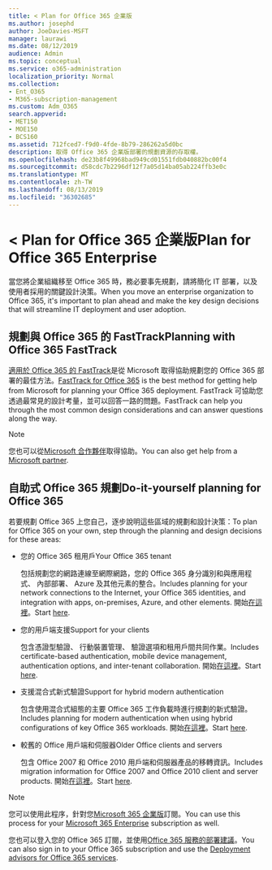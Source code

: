 ```yaml
---
title: < Plan for Office 365 企業版
ms.author: josephd
author: JoeDavies-MSFT
manager: laurawi
ms.date: 08/12/2019
audience: Admin
ms.topic: conceptual
ms.service: o365-administration
localization_priority: Normal
ms.collection:
- Ent_O365
- M365-subscription-management
ms.custom: Adm_O365
search.appverid:
- MET150
- MOE150
- BCS160
ms.assetid: 712fced7-f9d0-4fde-8b79-286262a5d0bc
description: 取得 Office 365 企業版部署的規劃資源的存取權。
ms.openlocfilehash: de23b8f49968bad949cd01551fdb040882bc00f4
ms.sourcegitcommit: d58cdc7b2296df12f7a05d14ba05ab224ffb3e0c
ms.translationtype: MT
ms.contentlocale: zh-TW
ms.lasthandoff: 08/13/2019
ms.locfileid: "36302685"
---
```

# <a name="plan-for-office-365-enterprise"></a><span data-ttu-id="9b384-103">< Plan for Office 365 企業版</span><span class="sxs-lookup"><span data-stu-id="9b384-103">Plan for Office 365 Enterprise</span></span>

<span data-ttu-id="9b384-104">當您將企業組織移至 Office 365 時，務必要事先規劃，請將簡化 IT 部署，以及使用者採用的關鍵設計決策。</span><span class="sxs-lookup"><span data-stu-id="9b384-104">When you move an enterprise organization to Office 365, it's important to plan ahead and make the key design decisions that will streamline IT deployment and user adoption.</span></span> 

## <a name="planning-with-office-365-fasttrack"></a><span data-ttu-id="9b384-105">規劃與 Office 365 的 FastTrack</span><span class="sxs-lookup"><span data-stu-id="9b384-105">Planning with Office 365 FastTrack</span></span>

<span data-ttu-id="9b384-106">[適用於 Office 365 的 FastTrack](https://docs.microsoft.com/fasttrack/O365-fasttrack-benefit-for-office-365)是從 Microsoft 取得協助規劃您的 Office 365 部署的最佳方法。</span><span class="sxs-lookup"><span data-stu-id="9b384-106">[FastTrack for Office 365](https://docs.microsoft.com/fasttrack/O365-fasttrack-benefit-for-office-365) is the best method for getting help from Microsoft for planning your Office 365 deployment.</span></span> <span data-ttu-id="9b384-107">FastTrack 可協助您透過最常見的設計考量，並可以回答一路的問題。</span><span class="sxs-lookup"><span data-stu-id="9b384-107">FastTrack can help you through the most common design considerations and can answer questions along the way.</span></span> 

>[!Note]
><span data-ttu-id="9b384-108">您也可以從[Microsoft 合作夥伴](https://www.microsoft.com/solution-providers/home)取得協助。</span><span class="sxs-lookup"><span data-stu-id="9b384-108">You can also get help from a [Microsoft partner](https://www.microsoft.com/solution-providers/home).</span></span>
>

## <a name="do-it-yourself-planning-for-office-365"></a><span data-ttu-id="9b384-109">自助式 Office 365 規劃</span><span class="sxs-lookup"><span data-stu-id="9b384-109">Do-it-yourself planning for Office 365</span></span>

<span data-ttu-id="9b384-110">若要規劃 Office 365 上您自己，逐步說明這些區域的規劃和設計決策：</span><span class="sxs-lookup"><span data-stu-id="9b384-110">To plan for Office 365 on your own, step through the planning and design decisions for these areas:</span></span>

- <span data-ttu-id="9b384-111">您的 Office 365 租用戶</span><span class="sxs-lookup"><span data-stu-id="9b384-111">Your Office 365 tenant</span></span>

  <span data-ttu-id="9b384-112">包括規劃您的網路連線至網際網路，您的 Office 365 身分識別和與應用程式、 內部部署、 Azure 及其他元素的整合。</span><span class="sxs-lookup"><span data-stu-id="9b384-112">Includes planning for your network connections to the Internet, your Office 365 identities, and integration with apps, on-premises, Azure, and other elements.</span></span> <span data-ttu-id="9b384-113">開始[在這裡](subscriptions-licenses-accounts-and-tenants-for-microsoft-cloud-offerings.md)。</span><span class="sxs-lookup"><span data-stu-id="9b384-113">Start [here](subscriptions-licenses-accounts-and-tenants-for-microsoft-cloud-offerings.md).</span></span>

- <span data-ttu-id="9b384-114">您的用戶端支援</span><span class="sxs-lookup"><span data-stu-id="9b384-114">Support for your clients</span></span>

  <span data-ttu-id="9b384-115">包含憑證型驗證、 行動裝置管理、 驗證選項和租用戶間共同作業。</span><span class="sxs-lookup"><span data-stu-id="9b384-115">Includes certificate-based authentication, mobile device management, authentication options, and inter-tenant collaboration.</span></span> <span data-ttu-id="9b384-116">開始[在這裡](office-365-client-support-certificate-based-authentication.md)。</span><span class="sxs-lookup"><span data-stu-id="9b384-116">Start [here](office-365-client-support-certificate-based-authentication.md).</span></span>

- <span data-ttu-id="9b384-117">支援混合式新式驗證</span><span class="sxs-lookup"><span data-stu-id="9b384-117">Support for hybrid modern authentication</span></span>

  <span data-ttu-id="9b384-118">包含使用混合式組態的主要 Office 365 工作負載時進行規劃的新式驗證。</span><span class="sxs-lookup"><span data-stu-id="9b384-118">Includes planning for modern authentication when using hybrid configurations of key Office 365 workloads.</span></span> <span data-ttu-id="9b384-119">開始[在這裡](hybrid-modern-auth-overview.md)。</span><span class="sxs-lookup"><span data-stu-id="9b384-119">Start [here](hybrid-modern-auth-overview.md).</span></span>

- <span data-ttu-id="9b384-120">較舊的 Office 用戶端和伺服器</span><span class="sxs-lookup"><span data-stu-id="9b384-120">Older Office clients and servers</span></span>

  <span data-ttu-id="9b384-121">包含 Office 2007 和 Office 2010 用戶端和伺服器產品的移轉資訊。</span><span class="sxs-lookup"><span data-stu-id="9b384-121">Includes migration information for Office 2007 and Office 2010 client and server products.</span></span> <span data-ttu-id="9b384-122">開始[在這裡](plan-upgrade-previous-versions-office.md)。</span><span class="sxs-lookup"><span data-stu-id="9b384-122">Start [here](plan-upgrade-previous-versions-office.md).</span></span>

>[!Note]
><span data-ttu-id="9b384-123">您可以使用此程序，針對您[Microsoft 365 企業版](https://docs.microsoft.com/microsoft-365/enterprise/microsoft-365-overview)訂閱。</span><span class="sxs-lookup"><span data-stu-id="9b384-123">You can use this process for your [Microsoft 365 Enterprise](https://docs.microsoft.com/microsoft-365/enterprise/microsoft-365-overview) subscription as well.</span></span>
>

<span data-ttu-id="9b384-124">您也可以登入您的 Office 365 訂閱，並使用[Office 365 服務的部署建議](deployment-advisors-for-office-365.md)。</span><span class="sxs-lookup"><span data-stu-id="9b384-124">You can also sign in to your Office 365 subscription and use the [Deployment advisors for Office 365 services](deployment-advisors-for-office-365.md).</span></span>



<!--

This checklist will help your organization as you plan and prepare for a migration to Office 365. The phases and steps in the checklist are aligned with the guidance provided by the [Onboarding Center](https://go.microsoft.com/fwlink/?LinkId=517115). Feel free to adapt this checklist to your organization's needs.

Most organizations don't need to do anything to prepare for Office 365. It's an application on the web and people are able to use it as soon as they have an account. Other organizations have more locations, security practices, or other requirements that create the need for more planning. For enterprise-level organizations, follow the checklist items below to get started with Office 365.
  
If you want help getting Office 365 set up, [FastTrack](https://fasttrack.microsoft.com/office) is the easiest way to deploy Office 365, you can also sign in and use the [Deployment advisors for Office 365 services](deployment-advisors-for-office-365.md).
  
|**Choose one or more to get started:**||
|:-----|:-----|
| [System requirements for Office](https://products.office.com/office-system-requirements) |- Microsoft Office Professional, Office 365, Office 365 ProPlus, and each Office application for Windows, Mac, iOS, and Android all have specific system requirements. Ensure your hardware and software meet the minimum system requirements.|
|**Most** customers connect their on-premises directory to Office 365. Get a head start on directory preparation by [installing and running IdFix on your network](https://www.microsoft.com/download/details.aspx?id=36832). <br> Use the [AAD Connect advisor](https://aka.ms/aadconnectpwsync) and the [Azure AD Premium set up guide](https://aka.ms/aadpguidance) to get customized set up guidance. <br> |- Automated checks against your directory to [validate people's accounts will properly synchronize](https://support.office.com/article/Prepare-to-provision-users-through-directory-synchronization-to-Office-365-01920974-9e6f-4331-a370-13aea4e82b3e). <br> - Recommends changes to directory objects and offers to automate the changes for you. <br> - [More details on using the IdFix tool](prepare-directory-attributes-for-synch-with-idfix.md). |
|**Read** our [network performance guidance](https://aka.ms/tune) and use our tools to ensure you have the connectivity and performance configuration necessary to provide people with the best experience.  <br> | - Ensure you can connect to Office 365, if you filter or scan outbound traffic, you'll want to understand what [managing Office 365 endpoints](https://support.office.com/article/Managing-Office-365-endpoints-99cab9d4-ef59-4207-9f2b-3728eb46bf9a) means for your organization.  <br>  - [Model and test your network capacity](https://support.office.com/article/Network-and-migration-planning-for-Office-365-f5ee6c33-bcd7-4b0b-b0f8-dc1d9fb8d132) or move to an [Azure ExpressRoute for Office 365](https://support.office.com/article/Azure-ExpressRoute-for-Office-365-6d2534a2-c19c-4a99-be5e-33a0cee5d3bd) circuit for a more predictable experience.   |
|**Use** our [planning checklist](https://support.office.com/article/Deployment-planning-checklist-for-Office-365-5fa4f6ef-35ad-4840-91c1-4834df3df5a0) as a starting place for building your own deployment plan.  <br> | - In-depth overview of possible areas you'll need to plan for with links to reference or how-to information to help you plan. |
|**Use** the [Exchange Server Large Item Script](https://gallery.technet.microsoft.com/Exchange-Server-Large-Item-b9546cc6) to find mail items that may be too large to migrate.  <br> | - Uses Exchange Web Services to impersonate, access, scan the mailbox for file sizes you specify, and dumps the results in a CSV file. Read the [detailed instructions on how to use the script](https://blogs.technet.com/b/mikehall/archive/2013/06/27/large-mail-item-script.aspx). |
|**Take** advantage of [Microsoft deployment experts](https://go.microsoft.com/fwlink/?LinkId=517115) who can help you from planning to helping everyone start using the new services and applications.  <br> Use the [Deployment wizards for Office 365 services](https://support.office.com/article/Deployment-wizards-for-Office-365-services-165f46e8-3533-4d76-be57-97f81ebd40f2) to get customized set up guidance.  <br> | - The Onboarding center works directly with customers and with partner organizations. Give them a call today. |
|**Use** the [templates and resources in the Office 365 success center](https://www.microsoft.com/fasttrack/resources) to share your deployment and onboarding plans with the people in your organization.  <br> | - Communication with everyone before, during, and after the transition to Office 365 is critical.  <br> - Use our templates, guides, and handouts to improve your communications. |
|**Read** the article [Office 365 Network Connectivity Principles](https://aka.ms/o365networkingprinciples) to understand the connectivity principles for securely managing Office 365 traffic and getting the best possible performance.  <br> | - This article will help you understand the most recent guidance for securely optimizing Office 365 network connectivity. |
   
Want more resources to help you integrate Office 365 with your broader cloud strategy? Here are the [Microsoft cloud IT architecture resources](https://docs.microsoft.com/en-us/office365/enterprise/microsoft-cloud-it-architecture-resources).
  
## Want to talk with support?

We're here to help, [contact support](https://support.office.com/article/32a17ca7-6fa0-4870-8a8d-e25ba4ccfd4b) for business products.


--> 